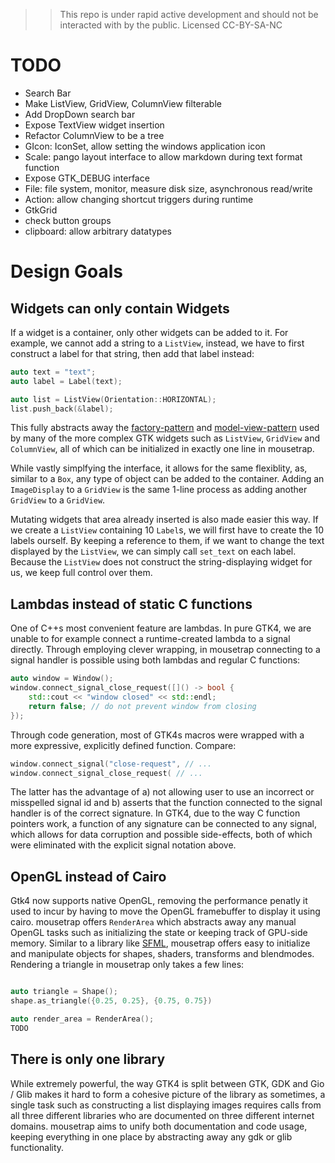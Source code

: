 
> > This repo is under rapid active development and should not be interacted with by the public. Licensed CC-BY-SA-NC

# TODO
+ Search Bar
+ Make ListView, GridView, ColumnView filterable
+ Add DropDown search bar
+ Expose TextView widget insertion
+ Refactor ColumnView to be a tree
+ GIcon: IconSet, allow setting the windows application icon
+ Scale: pango layout interface to allow markdown during text format function
+ Expose GTK_DEBUG interface
+ File: file system, monitor, measure disk size, asynchronous read/write 
+ Action: allow changing shortcut triggers during runtime
+ GtkGrid
+ check button groups
+ clipboard: allow arbitrary datatypes

# Design Goals

## Widgets can only contain Widgets

If a widget is a container, only other widgets can be added to it. For example, we cannot add a string to a `ListView`, 
instead, we have to first construct a label for that string, then add that label instead:

```cpp
auto text = "text";
auto label = Label(text);

auto list = ListView(Orientation::HORIZONTAL);
list.push_back(&label);
```

This fully abstracts away the [factory-pattern](https://docs.gtk.org/gtk4/class.ListItemFactory.html) and 
[model-view-pattern](https://docs.gtk.org/gtk4/method.ListView.set_model.html) used by many of the more complex GTK 
widgets such as `ListView`, `GridView` and `ColumnView`, all of which can be initialized in exactly one line in mousetrap.

While vastly simplfying the interface, it allows for the same flexiblity, as, similar to a `Box`, any type of object can 
be added to the container. Adding an `ImageDisplay` to a `GridView` is the same 1-line process as adding another `GridView` 
to a `GridView`.

Mutating widgets that area already inserted is also made easier this way. If we create a `ListView` containing
10 `Label`s, we will first have to create the 10 labels ourself. By keeping a reference to them, if we want to change 
the text displayed by the `ListView`, we can simply call `set_text` on each label. Because the `ListView` does not 
construct the string-displaying widget for us, we keep full control over them.

## Lambdas instead of static C functions

One of C++s most convenient feature are lambdas. In pure GTK4, we are unable to for example connect a runtime-created
lambda to a signal directly. Through employing clever wrapping, in mousetrap connecting to a signal handler is possible
using both lambdas and regular C functions:

```cpp
auto window = Window();
window.connect_signal_close_request([]() -> bool {
    std::cout << "window closed" << std::endl;
    return false; // do not prevent window from closing
});
```

Through code generation, most of GTK4s macros were wrapped with a more expressive, explicitly defined function. Compare:

```cpp
window.connect_signal("close-request", // ...
window.connect_signal_close_request( // ...
```

The latter has the advantage of a) not allowing user to use an incorrect or misspelled signal id and b) asserts that 
the function connected to the signal handler is of the correct signature. In GTK4, due to the way C function pointers work,
a function of any signature can be connected to any signal, which allows for data corruption and possible side-effects,
both of which were eliminated with the explicit signal notation above.

## OpenGL instead of Cairo

Gtk4 now supports native OpenGL, removing the performance penatly it used to incur by having to move the OpenGL 
framebuffer to display it using cairo. mousetrap offers `RenderArea` which abstracts away any manual OpenGL tasks such
as initializing the state or keeping track of GPU-side memory. Similar to a library like [SFML](https://www.sfml-dev.org/),
mousetrap offers easy to initialize and manipulate objects for shapes, shaders, transforms and blendmodes. Rendering a 
triangle in mousetrap only takes a few lines:

```cpp

auto triangle = Shape();
shape.as_triangle({0.25, 0.25}, {0.75, 0.75})

auto render_area = RenderArea();
TODO
```

## There is only one library

While extremely powerful, the way GTK4 is split between GTK, GDK and Gio / Glib makes it hard to form a cohesive picture
of the library as sometimes, a single task such as constructing a list displaying images requires calls from all three
different libraries who are documented on three different internet domains. mousetrap aims to unify both documentation 
and code usage, keeping everything in one place by abstracting away any gdk or glib functionality.


